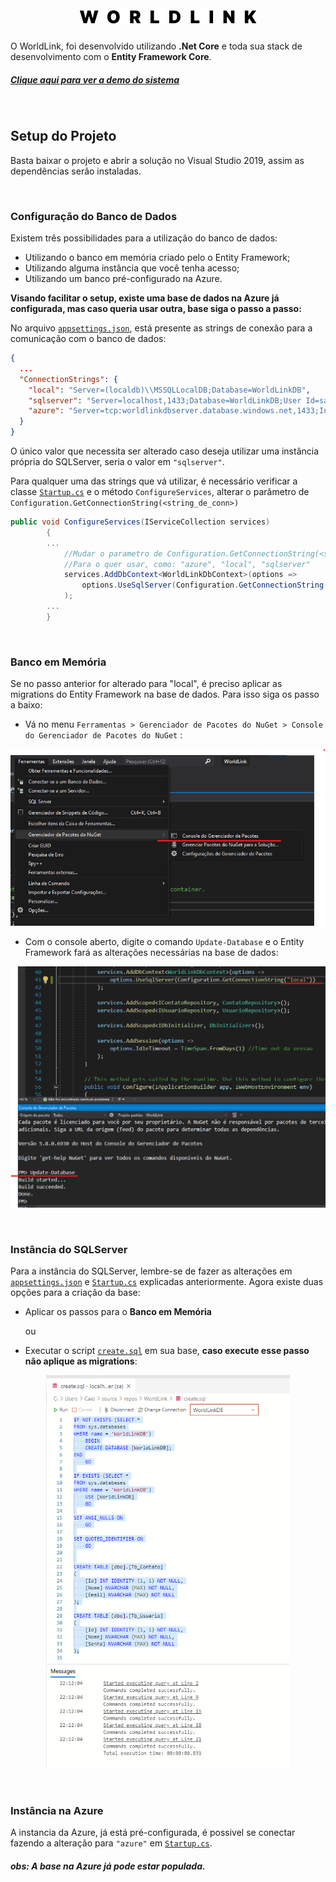 <h1  align="center">
	<img src="./WorldLink/wwwroot/images/logo-black.svg" style="margin: auto;"/>
</h1>


O WorldLink, foi desenvolvido utilizando **.Net Core** e toda sua stack de desenvolvimento com o **Entity Framework Core**.

##### <a href="https://worldlink-app.azurewebsites.net/" target="_blank">Clique aqui para ver a demo do sistema</a>

<br>

## Setup do Projeto

Basta baixar o projeto e abrir a solução no Visual Studio 2019, assim as dependências serão instaladas.

<br/>

### Configuração do Banco de Dados

Existem três possibilidades para a utilização do banco de dados: 

- Utilizando o banco em memória criado pelo o Entity Framework;
- Utilizando alguma instância que você tenha acesso;
- Utilizando um banco pré-configurado na Azure.



**Visando facilitar o setup, existe uma base de dados na Azure já configurada, mas caso queria usar outra, base siga o passo a passo:**



No arquivo [`appsettings.json`](./WorldLink/appsettings.json), está presente as strings de conexão para a comunicação com o banco de dados:

````json
{
  ...
  "ConnectionStrings": {
    "local": "Server=(localdb)\\MSSQLLocalDB;Database=WorldLinkDB",
    "sqlserver": "Server=localhost,1433;Database=WorldLinkDB;User Id=sa;Password=sqlcaio@caio;",
    "azure": "Server=tcp:worldlinkdbserver.database.windows.net,1433;Initial Catalog=WorldLinkDB;Persist Security Info=False;User ID=worldlink;Password=Sql@sql123;MultipleActiveResultSets=False;Encrypt=True;TrustServerCertificate=False;"
  }
}

````



O único valor que necessita ser alterado caso deseja utilizar uma instância própria do SQLServer, seria o valor em `"sqlserver"`.

Para qualquer uma das strings que vá utilizar, é necessário verificar a classe [`Startup.cs`](./WorldLink/Startup.cs) e o método `ConfigureServices`, alterar o parâmetro de `Configuration.GetConnectionString(<string_de_conn>)`

````csharp
public void ConfigureServices(IServiceCollection services)
        {
	    ...
            //Mudar o parametro de Configuration.GetConnectionString(<string_de_conn>),
            //Para o quer usar, como: "azure", "local", "sqlserver"
            services.AddDbContext<WorldLinkDbContext>(options =>
                options.UseSqlServer(Configuration.GetConnectionString("azure"))
            );
	    ...
        }
````

<br>

### Banco em Memória

Se no passo anterior for alterado para "local", é preciso aplicar as migrations do Entity Framework na base de dados. Para isso siga os passo a baixo:

- Vá no menu `Ferramentas > Gerenciador de Pacotes do NuGet > Console do Gerenciador de Pacotes do NuGet` :

<p align="center">
    <img src="./.github/images/readme1.png" style="zoom:80%;" />
</p>



- Com o console aberto, digite o comando `Update-Database` e o Entity Framework fará as alterações necessárias na base de dados:
<p align="center">
    <img src="./.github/images/readme2.png" style="zoom:70%;" />
</p>



<br/>

### Instância do SQLServer

Para a instância do SQLServer, lembre-se de fazer as alterações em [`appsettings.json`](./WorldLink/appsettings.json) e  [`Startup.cs`](./WorldLink/Startup.cs) explicadas anteriormente. Agora existe duas opções para a criação da base:

- Aplicar os passos para o **Banco em Memória**

  ou

- Executar o script [`create.sql`](./create.sql) em sua base, **caso execute esse passo não aplique as migrations**:
<p align="center">
    <img src="./.github/images/readme3.png" style="zoom:70%;" />
</p>



<br/>

### Instância na Azure

A instancia da Azure, já está pré-configurada, é possivel se conectar fazendo a alteração para `"azure"` em [`Startup.cs`](./WorldLink/Startup.cs).

##### obs: A base na Azure já pode estar populada.
